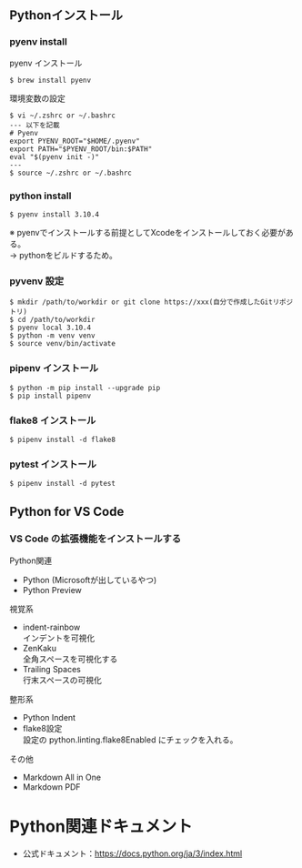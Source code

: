 ## Pythonインストール

### pyenv install

pyenv インストール
```
$ brew install pyenv
```

環境変数の設定
```
$ vi ~/.zshrc or ~/.bashrc
--- 以下を記載
# Pyenv
export PYENV_ROOT="$HOME/.pyenv"
export PATH="$PYENV_ROOT/bin:$PATH"
eval "$(pyenv init -)"
---
$ source ~/.zshrc or ~/.bashrc
```

### python install

```
$ pyenv install 3.10.4
```
※ pyenvでインストールする前提としてXcodeをインストールしておく必要がある。  
→ pythonをビルドするため。


### pyvenv 設定

```
$ mkdir /path/to/workdir or git clone https://xxx(自分で作成したGitリポジトリ)
$ cd /path/to/workdir
$ pyenv local 3.10.4
$ python -m venv venv
$ source venv/bin/activate
```

### pipenv インストール

```
$ python -m pip install --upgrade pip
$ pip install pipenv
```

### flake8 インストール

```
$ pipenv install -d flake8
```

### pytest インストール

```
$ pipenv install -d pytest
```

## Python for VS Code

### VS Code の拡張機能をインストールする

Python関連
* Python (Microsoftが出しているやつ)
* Python Preview

視覚系
* indent-rainbow  
インデントを可視化
* ZenKaku  
全角スペースを可視化する
* Trailing Spaces  
行末スペースの可視化

整形系
* Python Indent
* flake8設定  
  設定の python.linting.flake8Enabled にチェックを入れる。

その他
* Markdown All in One
* Markdown PDF

# Python関連ドキュメント

* 公式ドキュメント：https://docs.python.org/ja/3/index.html
